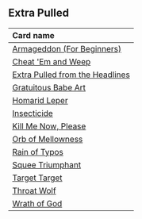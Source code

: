 ## Extra Pulled

| Card name |
| :-------- |
| [Armageddon (For Beginners)](https://github.com/mtgenius/uncube/raw/master/cards/extra-pulled/armageddon-for-beginners.png) |
| [Cheat 'Em and Weep](https://github.com/mtgenius/uncube/raw/master/cards/extra-pulled/cheat-em-and-weep.png) |
| [Extra Pulled from the Headlines](https://github.com/mtgenius/uncube/raw/master/cards/extra-pulled/extra-pulled-from-the-headlines.png) |
| [Gratuitous Babe Art](https://github.com/mtgenius/uncube/raw/master/cards/extra-pulled/gratuitous-babe-art.png) |
| [Homarid Leper](https://github.com/mtgenius/uncube/raw/master/cards/extra-pulled/homarid-leper.png) |
| [Insecticide](https://github.com/mtgenius/uncube/raw/master/cards/extra-pulled/insecticide.png) |
| [Kill Me Now, Please](https://github.com/mtgenius/uncube/raw/master/cards/extra-pulled/kill-me-now-please.png) |
| [Orb of Mellowness](https://github.com/mtgenius/uncube/raw/master/cards/extra-pulled/orb-of-mellowness.png) |
| [Rain of Typos](https://github.com/mtgenius/uncube/raw/master/cards/extra-pulled/rain-of-typos.png) |
| [Squee Triumphant](https://github.com/mtgenius/uncube/raw/master/cards/extra-pulled/squee-triumphant.png) |
| [Target Target](https://github.com/mtgenius/uncube/raw/master/cards/extra-pulled/target-target.png) |
| [Throat Wolf](https://github.com/mtgenius/uncube/raw/master/cards/extra-pulled/throat-wolf.png) |
| [Wrath of God](https://github.com/mtgenius/uncube/raw/master/cards/extra-pulled/wrath-of-god.png) |
